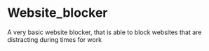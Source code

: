 # Website_blocker
A very basic website blocker, that is able to block websites that are distracting during times for work
